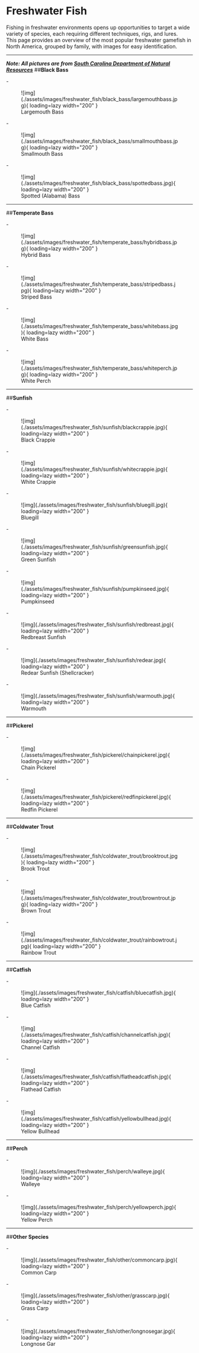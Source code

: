 # Freshwater Fish
Fishing in freshwater environments opens up opportunities to target a wide variety of species, 
each requiring different techniques, rigs, and lures.  
This page provides an overview of the most popular freshwater gamefish in North America, 
grouped by family, with images for easy identification.  

---
___Note: All pictures are from [South Carolina Department of Natural Resources](https://www.dnr.sc.gov/freshwater.html)___
##__Black Bass__
<div class="grid cards" markdown>
-   <figure markdown>
        ![img](./assets/images/freshwater_fish/black_bass/largemouthbass.jpg){ loading=lazy width="200" }
        <figcaption>Largemouth Bass</figcaption>
    </figure>
-   <figure markdown>
        ![img](./assets/images/freshwater_fish/black_bass/smallmouthbass.jpg){ loading=lazy width="200" }
        <figcaption>Smallmouth Bass</figcaption>
    </figure>
-   <figure markdown>
        ![img](./assets/images/freshwater_fish/black_bass/spottedbass.jpg){ loading=lazy width="200" }
        <figcaption>Spotted (Alabama) Bass</figcaption>
    </figure>
</div>

---

##__Temperate Bass__
<div class="grid cards" markdown>
-   <figure markdown>
        ![img](./assets/images/freshwater_fish/temperate_bass/hybridbass.jpg){ loading=lazy width="200" }
        <figcaption>Hybrid Bass</figcaption>
    </figure>
-   <figure markdown>
        ![img](./assets/images/freshwater_fish/temperate_bass/stripedbass.jpg){ loading=lazy width="200" }
        <figcaption>Striped Bass</figcaption>
    </figure>
-   <figure markdown>
        ![img](./assets/images/freshwater_fish/temperate_bass/whitebass.jpg){ loading=lazy width="200" }
        <figcaption>White Bass</figcaption>
    </figure>
-   <figure markdown>
        ![img](./assets/images/freshwater_fish/temperate_bass/whiteperch.jpg){ loading=lazy width="200" }
        <figcaption>White Perch</figcaption>
    </figure>
</div>

---

##__Sunfish__
<div class="grid cards" markdown>
-   <figure markdown>
        ![img](./assets/images/freshwater_fish/sunfish/blackcrappie.jpg){ loading=lazy width="200" }
        <figcaption>Black Crappie</figcaption>
    </figure>
-   <figure markdown>
        ![img](./assets/images/freshwater_fish/sunfish/whitecrappie.jpg){ loading=lazy width="200" }
        <figcaption>White Crappie</figcaption>
    </figure>
-   <figure markdown>
        ![img](./assets/images/freshwater_fish/sunfish/bluegill.jpg){ loading=lazy width="200" }
        <figcaption>Bluegill</figcaption>
    </figure>
-   <figure markdown>
        ![img](./assets/images/freshwater_fish/sunfish/greensunfish.jpg){ loading=lazy width="200" }
        <figcaption>Green Sunfish</figcaption>
    </figure>
-   <figure markdown>
        ![img](./assets/images/freshwater_fish/sunfish/pumpkinseed.jpg){ loading=lazy width="200" }
        <figcaption>Pumpkinseed</figcaption>
    </figure>
-   <figure markdown>
        ![img](./assets/images/freshwater_fish/sunfish/redbreast.jpg){ loading=lazy width="200" }
        <figcaption>Redbreast Sunfish</figcaption>
    </figure>
-   <figure markdown>
        ![img](./assets/images/freshwater_fish/sunfish/redear.jpg){ loading=lazy width="200" }
        <figcaption>Redear Sunfish (Shellcracker)</figcaption>
    </figure>
-   <figure markdown>
        ![img](./assets/images/freshwater_fish/sunfish/warmouth.jpg){ loading=lazy width="200" }
        <figcaption>Warmouth</figcaption>
    </figure>
</div>

---

##__Pickerel__
<div class="grid cards" markdown>
-   <figure markdown>
        ![img](./assets/images/freshwater_fish/pickerel/chainpickerel.jpg){ loading=lazy width="200" }
        <figcaption>Chain Pickerel</figcaption>
    </figure>
-   <figure markdown>
        ![img](./assets/images/freshwater_fish/pickerel/redfinpickerel.jpg){ loading=lazy width="200" }
        <figcaption>Redfin Pickerel</figcaption>
    </figure>
</div>

---

##__Coldwater Trout__
<div class="grid cards" markdown>
-   <figure markdown>
        ![img](./assets/images/freshwater_fish/coldwater_trout/brooktrout.jpg){ loading=lazy width="200" }
        <figcaption>Brook Trout</figcaption>
    </figure>
-   <figure markdown>
        ![img](./assets/images/freshwater_fish/coldwater_trout/browntrout.jpg){ loading=lazy width="200" }
        <figcaption>Brown Trout</figcaption>
    </figure>
-   <figure markdown>
        ![img](./assets/images/freshwater_fish/coldwater_trout/rainbowtrout.jpg){ loading=lazy width="200" }
        <figcaption>Rainbow Trout</figcaption>
    </figure>
</div>

---

##__Catfish__
<div class="grid cards" markdown>
-   <figure markdown>
        ![img](./assets/images/freshwater_fish/catfish/bluecatfish.jpg){ loading=lazy width="200" }
        <figcaption>Blue Catfish</figcaption>
    </figure>
-   <figure markdown>
        ![img](./assets/images/freshwater_fish/catfish/channelcatfish.jpg){ loading=lazy width="200" }
        <figcaption>Channel Catfish</figcaption>
    </figure>
-   <figure markdown>
        ![img](./assets/images/freshwater_fish/catfish/flatheadcatfish.jpg){ loading=lazy width="200" }
        <figcaption>Flathead Catfish</figcaption>
    </figure>
-   <figure markdown>
        ![img](./assets/images/freshwater_fish/catfish/yellowbullhead.jpg){ loading=lazy width="200" }
        <figcaption>Yellow Bullhead</figcaption>
    </figure>
</div>

---

##__Perch__
<div class="grid cards" markdown>
-   <figure markdown>
        ![img](./assets/images/freshwater_fish/perch/walleye.jpg){ loading=lazy width="200" }
        <figcaption>Walleye</figcaption>
    </figure>
-   <figure markdown>
        ![img](./assets/images/freshwater_fish/perch/yellowperch.jpg){ loading=lazy width="200" }
        <figcaption>Yellow Perch</figcaption>
    </figure>
</div>

---

##__Other Species__
<div class="grid cards" markdown>
-   <figure markdown>
        ![img](./assets/images/freshwater_fish/other/commoncarp.jpg){ loading=lazy width="200" }
        <figcaption>Common Carp</figcaption>
    </figure>
-   <figure markdown>
        ![img](./assets/images/freshwater_fish/other/grasscarp.jpg){ loading=lazy width="200" }
        <figcaption>Grass Carp</figcaption>
    </figure>
-   <figure markdown>
        ![img](./assets/images/freshwater_fish/other/longnosegar.jpg){ loading=lazy width="200" }
        <figcaption>Longnose Gar</figcaption>
    </figure>
</div>
